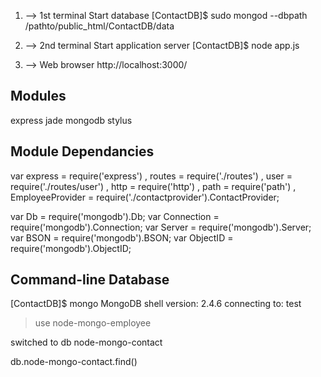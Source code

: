                  
1. --> 1st terminal Start database
[ContactDB]$ sudo mongod --dbpath /pathto/public_html/ContactDB/data

2. --> 2nd terminal Start application server
[ContactDB]$ node app.js

3. --> Web browser
http://localhost:3000/

Modules
----------
 express
 jade
 mongodb
 stylus

Module Dependancies
-----------
var express = require('express')
  , routes = require('./routes')
  , user = require('./routes/user')
  , http = require('http')
  , path = require('path')
  , EmployeeProvider = require('./contactprovider').ContactProvider;

var Db = require('mongodb').Db;
var Connection = require('mongodb').Connection;
var Server = require('mongodb').Server;
var BSON = require('mongodb').BSON;
var ObjectID = require('mongodb').ObjectID;

Command-line Database
----------------------
[ContactDB]$ mongo
MongoDB shell version: 2.4.6
connecting to: test
> use node-mongo-employee

switched to db node-mongo-contact

>

db.node-mongo-contact.find()


